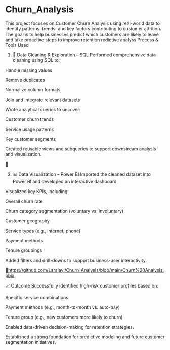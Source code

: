 # Churn_Analysis
This project focuses on Customer Churn Analysis using real-world data to identify patterns, trends, and key factors contributing to customer attrition. The goal is to help businesses predict which customers are likely to leave and take proactive steps to improve retention
redictive analyss
Process & Tools Used
1. 🧹 Data Cleaning & Exploration – SQL
Performed comprehensive data cleaning using SQL to:

Handle missing values

Remove duplicates

Normalize column formats

Join and integrate relevant datasets

Wrote analytical queries to uncover:

Customer churn trends

Service usage patterns

Key customer segments

Created reusable views and subqueries to support downstream analysis and visualization.

🔗

2. 📊 Data Visualization – Power BI
Imported the cleaned dataset into Power BI and developed an interactive dashboard.

Visualized key KPIs, including:

Overall churn rate

Churn category segmentation (voluntary vs. involuntary)

Customer geography

Service types (e.g., internet, phone)

Payment methods

Tenure groupings

Added filters and drill-downs to support business-user interactivity.

🔗https://github.com/Larajayi/Churn_Analysis/blob/main/Churn%20Analysis.pbix

📈 Outcome
Successfully identified high-risk customer profiles based on:

Specific service combinations

Payment methods (e.g., month-to-month vs. auto-pay)

Tenure group (e.g., new customers more likely to churn)

Enabled data-driven decision-making for retention strategies.

Established a strong foundation for predictive modeling and future customer segmentation initiatives.

